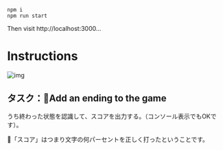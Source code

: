 ```
npm i
npm run start
```

Then visit http://localhost:3000...

# Instructions

![img](https://i.imgur.com/rRBWKpMl.png)

## タスク：Add an ending to the game

うち終わった状態を認識して、スコアを出力する。（コンソール表示でもOKです）。

「スコア」はつまり文字の何パーセントを正しく打ったということです。
